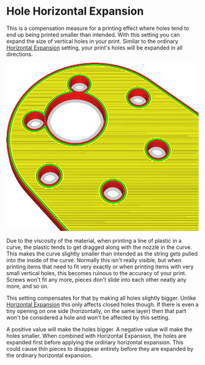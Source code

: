 Hole Horizontal Expansion
====
This is a compensation measure for a printing effect where holes tend to end up being printed smaller than intended. With this setting you can expand the size of vertical holes in your print. Similar to the ordinary [Horizontal Expansion](xy_offset.md) setting, your print's holes will be expanded in all directions.

![The holes have been made larger, but the rest of the shape hasn't changed](../images/hole_xy_offset.png)

Due to the viscosity of the material, when printing a line of plastic in a curve, the plastic tends to get dragged along with the nozzle in the curve. This makes the curve slightly smaller than intended as the string gets pulled into the inside of the curve. Normally this isn't really visible, but when printing items that need to fit very exactly or when printing items with very small vertical holes, this becomes ruinous to the accuracy of your print. Screws won't fit any more, pieces don't slide into each other neatly any more, and so on.

This setting compensates for that by making all holes slightly bigger. Unlike [Horizontal Expansion](xy_offset.md) this only affects closed holes though. If there is even a tiny opening on one side (horizontally, on the same layer) then that part won't be considered a hole and won't be affected by this setting.

A positive value will make the holes bigger. A negative value will make the holes smaller. When combined with Horizontal Expansion, the holes are expanded first before applying the ordinary horizontal expansion. This could cause thin pieces to disappear entirely before they are expanded by the ordinary horizontal expansion.